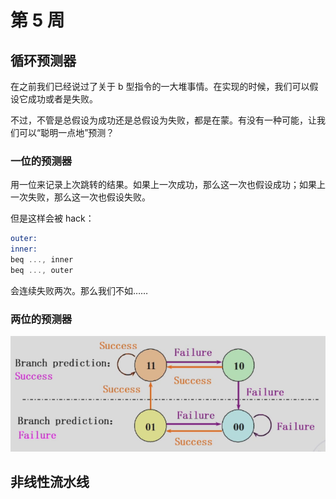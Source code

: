 # 第 5 周

## 循环预测器

在之前我们已经说过了关于 b 型指令的一大堆事情。在实现的时候，我们可以假设它成功或者是失败。

不过，不管是总假设为成功还是总假设为失败，都是在蒙。有没有一种可能，让我们可以“聪明一点地”预测？

### 一位的预测器

用一位来记录上次跳转的结果。如果上一次成功，那么这一次也假设成功；如果上一次失败，那么这一次也假设失败。

但是这样会被 hack：

```asm
outer:
inner:
beq ..., inner
beq ..., outer
```

会连续失败两次。那么我们不如……

### 两位的预测器

![two_digit_predict.png](../../assets/two_digit_predict.png)

## 非线性流水线